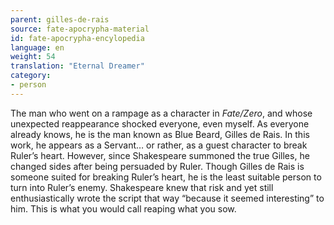 ```yaml
---
parent: gilles-de-rais
source: fate-apocrypha-material
id: fate-apocrypha-encylopedia
language: en
weight: 54
translation: "Eternal Dreamer"
category:
- person
---
```


The man who went on a rampage as a character in *Fate/Zero*, and whose unexpected reappearance shocked everyone, even myself. As everyone already knows, he is the man known as Blue Beard, Gilles de Rais.
In this work, he appears as a Servant… or rather, as a guest character to break Ruler’s heart.
However, since Shakespeare summoned the true Gilles, he changed sides after being persuaded by Ruler. Though Gilles de Rais is someone suited for breaking Ruler’s heart, he is the least suitable person to turn into Ruler’s enemy. Shakespeare knew that risk and yet still enthusiastically wrote the script that way “because it seemed interesting” to him. This is what you would call reaping what you sow.
